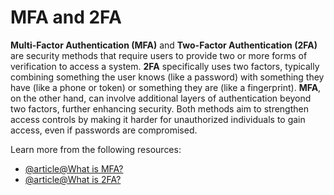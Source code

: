 # MFA and 2FA

**Multi-Factor Authentication (MFA)** and **Two-Factor Authentication (2FA)** are security methods that require users to provide two or more forms of verification to access a system. **2FA** specifically uses two factors, typically combining something the user knows (like a password) with something they have (like a phone or token) or something they are (like a fingerprint). **MFA**, on the other hand, can involve additional layers of authentication beyond two factors, further enhancing security. Both methods aim to strengthen access controls by making it harder for unauthorized individuals to gain access, even if passwords are compromised.

Learn more from the following resources:

- [@article@What is MFA?](https://www.onelogin.com/learn/what-is-mfa)
- [@article@What is 2FA?](https://www.microsoft.com/en-gb/security/business/security-101/what-is-two-factor-authentication-2fa)
